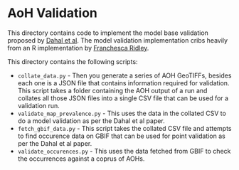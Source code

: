 # AoH Validation

This directory contains code to implement the model base validation proposed by [Dahal et al](https://gmd.copernicus.org/articles/15/5093/2022/). The model validation implementation cribs heavily from an R implementation by [Franchesca Ridley]().

This directory contains the following scripts:

* `collate_data.py` - Then you generate a series of AOH GeoTIFFs, besides each one is a JSON file that contains information required for validation. This script takes a folder containing the AOH output of a run and collates all those JSON files into a single CSV file that can be used for a validation run.
* `validate_map_prevalence.py` - This uses the data in the collated CSV to do a model validation as per the Dahal et al paper.
* `fetch_gbif_data.py` - This script takes the collated CSV file and attempts to find occurence data on GBIF that can be used for point validation as per the Dahal et al paper.
* `validate_occurences.py` - This uses the data fetched from GBIF to check the occurrences against a coprus of AOHs.
